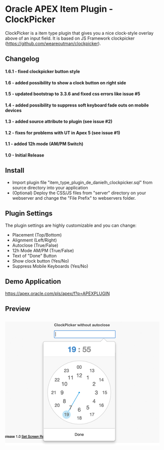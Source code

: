 # Oracle APEX Item Plugin - ClockPicker
ClockPicker is a item type plugin that gives you a nice clock-style overlay above of an input field.
It is based on JS Framework clockpicker (https://github.com/weareoutman/clockpicker).

## Changelog
#### 1.6.1 - fixed clockpicker button style

#### 1.6 - added possibility to show a clock button on right side

#### 1.5 - updated bootstrap to 3.3.6 and fixed css errors like issue #5

#### 1.4 - added possibility to suppress soft keyboard fade outs on mobile devices

#### 1.3 - added source attribute to plugin (see issue #2)

#### 1.2 - fixes for problems with UT in Apex 5 (see issue #1)

#### 1.1 - added 12h mode (AM/PM Switch)

#### 1.0 - Initial Release

## Install
- Import plugin file "item_type_plugin_de_danielh_clockpicker.sql" from source directory into your application
- (Optional) Deploy the CSS/JS files from "server" directory on your webserver and change the "File Prefix" to webservers folder.

## Plugin Settings
The plugin settings are highly customizable and you can change:
- Placement (Top/Bottom)
- Alignment (Left/Right)
- Autoclose (True/False)
- 12h Mode AM/PM (True/False)
- Text of "Done" Button
- Show clock button (Yes/No)
- Suppress Mobile Keyboards (Yes/No)


## Demo Application
https://apex.oracle.com/pls/apex/f?p=APEXPLUGIN

## Preview
![](https://github.com/Dani3lSun/apex-plugin-clockpicker/blob/master/preview.png)
---
